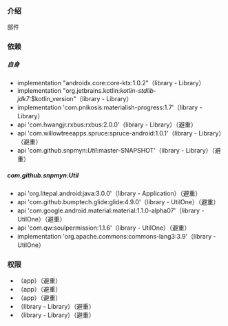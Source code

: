 ### 介绍
部件

### 依赖
##### 自身
* implementation "androidx.core:core-ktx:1.0.2"（library - Library）
* implementation "org.jetbrains.kotlin:*kotlin-stdlib-jdk7*:$kotlin_version"（library - Library）
* implementation 'com.pnikosis:materialish-progress:1.7'（library - Library）
* api 'com.hwangjr.rxbus:rxbus:2.0.0'（library - Library）（避重）
* api 'com.willowtreeapps.spruce:spruce-android:1.0.1'（library - Library）（避重）
* api 'com.github.snpmyn:*Util*:master-SNAPSHOT'（library - Library）（避重）
##### com.github.snpmyn:Util
* api 'org.litepal.android:java:3.0.0'（library - Application）（避重）
* api 'com.github.bumptech.glide:glide:4.9.0'（library - UtilOne）（避重）
* api 'com.google.android.material:material:1.1.0-alpha07'（library - UtilOne）（避重）
* api 'com.qw:soulpermission:1.1.6'（library - UtilOne）（避重）
* implementation 'org.apache.commons:commons-lang3:3.9'（library - UtilOne）
### 权限
* <uses-permission android:name="android.permission.WRITE_EXTERNAL_STORAGE" />（app）（避重）
* <uses-permission android:name="android.permission.READ_EXTERNAL_STORAGE" />（app）（避重）
* <uses-permission android:name="android.permission.RECORD_AUDIO" />（app）（避重）
* <uses-permission android:name="android.permission.ACCESS_COARSE_LOCATION" />（library - Library）（避重）
* <uses-permission android:name="android.permission.ACCESS_FINE_LOCATION" />（library - Library）（避重）
